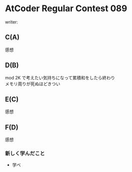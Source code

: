 # AtCoder Regular Contest 089
writer:
## C(A)
感想

## D(B)
mod 2K で考えたい気持ちになって累積和をしたら終わり  
メモリ周りが死ぬほどきつい

## E(C)
感想

## F(D)
感想

### 新しく学んだこと
* 学べ
